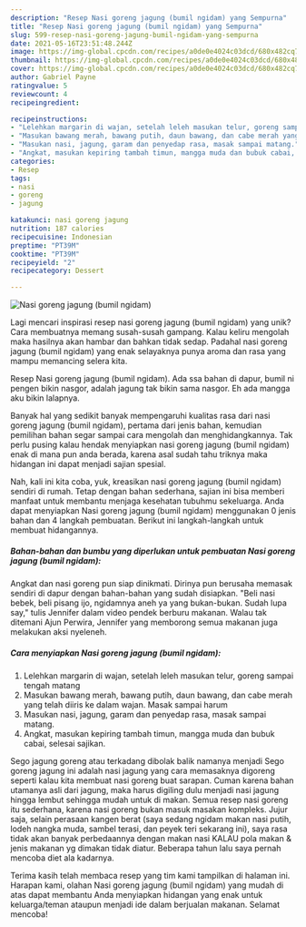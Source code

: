 ```yaml
---
description: "Resep Nasi goreng jagung (bumil ngidam) yang Sempurna"
title: "Resep Nasi goreng jagung (bumil ngidam) yang Sempurna"
slug: 599-resep-nasi-goreng-jagung-bumil-ngidam-yang-sempurna
date: 2021-05-16T23:51:48.244Z
image: https://img-global.cpcdn.com/recipes/a0de0e4024c03dcd/680x482cq70/nasi-goreng-jagung-bumil-ngidam-foto-resep-utama.jpg
thumbnail: https://img-global.cpcdn.com/recipes/a0de0e4024c03dcd/680x482cq70/nasi-goreng-jagung-bumil-ngidam-foto-resep-utama.jpg
cover: https://img-global.cpcdn.com/recipes/a0de0e4024c03dcd/680x482cq70/nasi-goreng-jagung-bumil-ngidam-foto-resep-utama.jpg
author: Gabriel Payne
ratingvalue: 5
reviewcount: 4
recipeingredient:

recipeinstructions:
- "Lelehkan margarin di wajan, setelah leleh masukan telur, goreng sampai tengah matang"
- "Masukan bawang merah, bawang putih, daun bawang, dan cabe merah yang telah diiris ke dalam wajan. Masak sampai harum"
- "Masukan nasi, jagung, garam dan penyedap rasa, masak sampai matang."
- "Angkat, masukan kepiring tambah timun, mangga muda dan bubuk cabai, selesai sajikan."
categories:
- Resep
tags:
- nasi
- goreng
- jagung

katakunci: nasi goreng jagung 
nutrition: 187 calories
recipecuisine: Indonesian
preptime: "PT39M"
cooktime: "PT39M"
recipeyield: "2"
recipecategory: Dessert

---
```



![Nasi goreng jagung (bumil ngidam)](https://img-global.cpcdn.com/recipes/a0de0e4024c03dcd/680x482cq70/nasi-goreng-jagung-bumil-ngidam-foto-resep-utama.jpg)

Lagi mencari inspirasi resep nasi goreng jagung (bumil ngidam) yang unik? Cara membuatnya memang susah-susah gampang. Kalau keliru mengolah maka hasilnya akan hambar dan bahkan tidak sedap. Padahal nasi goreng jagung (bumil ngidam) yang enak selayaknya punya aroma dan rasa yang mampu memancing selera kita.

Resep Nasi goreng jagung (bumil ngidam). Ada ssa bahan di dapur, bumil ni pengen bikin nasgor, adalah jagung tak bikin sama nasgor. Eh ada mangga aku bikin lalapnya.

Banyak hal yang sedikit banyak mempengaruhi kualitas rasa dari nasi goreng jagung (bumil ngidam), pertama dari jenis bahan, kemudian pemilihan bahan segar sampai cara mengolah dan menghidangkannya. Tak perlu pusing kalau hendak menyiapkan nasi goreng jagung (bumil ngidam) enak di mana pun anda berada, karena asal sudah tahu triknya maka hidangan ini dapat menjadi sajian spesial.


Nah, kali ini kita coba, yuk, kreasikan nasi goreng jagung (bumil ngidam) sendiri di rumah. Tetap dengan bahan sederhana, sajian ini bisa memberi manfaat untuk membantu menjaga kesehatan tubuhmu sekeluarga. Anda dapat menyiapkan Nasi goreng jagung (bumil ngidam) menggunakan 0 jenis bahan dan 4 langkah pembuatan. Berikut ini langkah-langkah untuk membuat hidangannya.

<!--inarticleads1-->

##### Bahan-bahan dan bumbu yang diperlukan untuk pembuatan Nasi goreng jagung (bumil ngidam):



Angkat dan nasi goreng pun siap dinikmati. Dirinya pun berusaha memasak sendiri di dapur dengan bahan-bahan yang sudah disiapkan. &#34;Beli nasi bebek, beli pisang ijo, ngidamnya aneh ya yang bukan-bukan. Sudah lupa say,&#34; tulis Jennifer dalam video pendek berburu makanan. Walau tak ditemani Ajun Perwira, Jennifer yang memborong semua makanan juga melakukan aksi nyeleneh. 

<!--inarticleads2-->

##### Cara menyiapkan Nasi goreng jagung (bumil ngidam):

1. Lelehkan margarin di wajan, setelah leleh masukan telur, goreng sampai tengah matang
1. Masukan bawang merah, bawang putih, daun bawang, dan cabe merah yang telah diiris ke dalam wajan. Masak sampai harum
1. Masukan nasi, jagung, garam dan penyedap rasa, masak sampai matang.
1. Angkat, masukan kepiring tambah timun, mangga muda dan bubuk cabai, selesai sajikan.


Sego jagung goreng atau terkadang dibolak balik namanya menjadi Sego goreng jagung ini adalah nasi jagung yang cara memasaknya digoreng seperti kalau kita membuat nasi goreng buat sarapan. Cuman karena bahan utamanya asli dari jagung, maka harus digiling dulu menjadi nasi jagung hingga lembut sehingga mudah untuk di makan. Semua resep nasi goreng itu sederhana, karena nasi goreng bukan masuk masakan kompleks. Jujur saja, selain perasaan kangen berat (saya sedang ngidam makan nasi putih, lodeh nangka muda, sambel terasi, dan peyek teri sekarang ini), saya rasa tidak akan banyak perbedaannya dengan makan nasi KALAU pola makan &amp; jenis makanan yg dimakan tidak diatur. Beberapa tahun lalu saya pernah mencoba diet ala kadarnya. 

Terima kasih telah membaca resep yang tim kami tampilkan di halaman ini. Harapan kami, olahan Nasi goreng jagung (bumil ngidam) yang mudah di atas dapat membantu Anda menyiapkan hidangan yang enak untuk keluarga/teman ataupun menjadi ide dalam berjualan makanan. Selamat mencoba!
